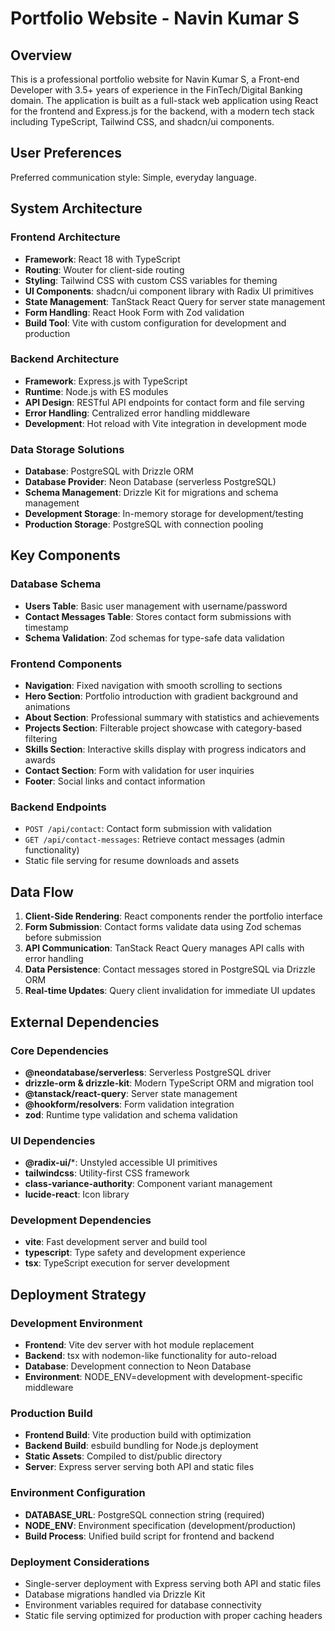 # Portfolio Website - Navin Kumar S

## Overview

This is a professional portfolio website for Navin Kumar S, a Front-end Developer with 3.5+ years of experience in the FinTech/Digital Banking domain. The application is built as a full-stack web application using React for the frontend and Express.js for the backend, with a modern tech stack including TypeScript, Tailwind CSS, and shadcn/ui components.

## User Preferences

Preferred communication style: Simple, everyday language.

## System Architecture

### Frontend Architecture
- **Framework**: React 18 with TypeScript
- **Routing**: Wouter for client-side routing
- **Styling**: Tailwind CSS with custom CSS variables for theming
- **UI Components**: shadcn/ui component library with Radix UI primitives
- **State Management**: TanStack React Query for server state management
- **Form Handling**: React Hook Form with Zod validation
- **Build Tool**: Vite with custom configuration for development and production

### Backend Architecture
- **Framework**: Express.js with TypeScript
- **Runtime**: Node.js with ES modules
- **API Design**: RESTful API endpoints for contact form and file serving
- **Error Handling**: Centralized error handling middleware
- **Development**: Hot reload with Vite integration in development mode

### Data Storage Solutions
- **Database**: PostgreSQL with Drizzle ORM
- **Database Provider**: Neon Database (serverless PostgreSQL)
- **Schema Management**: Drizzle Kit for migrations and schema management
- **Development Storage**: In-memory storage for development/testing
- **Production Storage**: PostgreSQL with connection pooling

## Key Components

### Database Schema
- **Users Table**: Basic user management with username/password
- **Contact Messages Table**: Stores contact form submissions with timestamp
- **Schema Validation**: Zod schemas for type-safe data validation

### Frontend Components
- **Navigation**: Fixed navigation with smooth scrolling to sections
- **Hero Section**: Portfolio introduction with gradient background and animations
- **About Section**: Professional summary with statistics and achievements
- **Projects Section**: Filterable project showcase with category-based filtering
- **Skills Section**: Interactive skills display with progress indicators and awards
- **Contact Section**: Form with validation for user inquiries
- **Footer**: Social links and contact information

### Backend Endpoints
- `POST /api/contact`: Contact form submission with validation
- `GET /api/contact-messages`: Retrieve contact messages (admin functionality)
- Static file serving for resume downloads and assets

## Data Flow

1. **Client-Side Rendering**: React components render the portfolio interface
2. **Form Submission**: Contact forms validate data using Zod schemas before submission
3. **API Communication**: TanStack React Query manages API calls with error handling
4. **Data Persistence**: Contact messages stored in PostgreSQL via Drizzle ORM
5. **Real-time Updates**: Query client invalidation for immediate UI updates

## External Dependencies

### Core Dependencies
- **@neondatabase/serverless**: Serverless PostgreSQL driver
- **drizzle-orm & drizzle-kit**: Modern TypeScript ORM and migration tool
- **@tanstack/react-query**: Server state management
- **@hookform/resolvers**: Form validation integration
- **zod**: Runtime type validation and schema validation

### UI Dependencies
- **@radix-ui/***: Unstyled accessible UI primitives
- **tailwindcss**: Utility-first CSS framework
- **class-variance-authority**: Component variant management
- **lucide-react**: Icon library

### Development Dependencies
- **vite**: Fast development server and build tool
- **typescript**: Type safety and development experience
- **tsx**: TypeScript execution for server development

## Deployment Strategy

### Development Environment
- **Frontend**: Vite dev server with hot module replacement
- **Backend**: tsx with nodemon-like functionality for auto-reload
- **Database**: Development connection to Neon Database
- **Environment**: NODE_ENV=development with development-specific middleware

### Production Build
- **Frontend Build**: Vite production build with optimization
- **Backend Build**: esbuild bundling for Node.js deployment
- **Static Assets**: Compiled to dist/public directory
- **Server**: Express server serving both API and static files

### Environment Configuration
- **DATABASE_URL**: PostgreSQL connection string (required)
- **NODE_ENV**: Environment specification (development/production)
- **Build Process**: Unified build script for frontend and backend

### Deployment Considerations
- Single-server deployment with Express serving both API and static files
- Database migrations handled via Drizzle Kit
- Environment variables required for database connectivity
- Static file serving optimized for production with proper caching headers